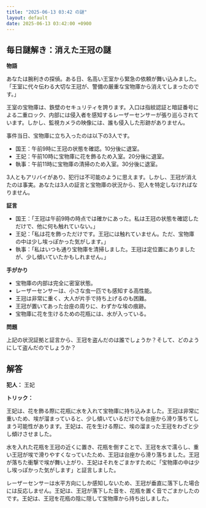 ```yaml
---
title: "2025-06-13 03:42 の謎"
layout: default
date: 2025-06-13 03:42:00 +0900
---
```

## 毎日謎解き：消えた王冠の謎

**物語**

あなたは腕利きの探偵。ある日、名高い王室から緊急の依頼が舞い込みました。「王室に代々伝わる大切な王冠が、警備の厳重な宝物庫から消えてしまったのです。」

王室の宝物庫は、鉄壁のセキュリティを誇ります。入口は指紋認証と暗証番号による二重ロック、内部には侵入者を感知するレーザーセンサーが張り巡らされています。しかし、監視カメラの映像には、誰も侵入した形跡がありません。

事件当日、宝物庫に立ち入ったのは以下の3人です。

*   国王：午前9時に王冠の状態を確認。10分後に退室。
*   王妃：午前10時に宝物庫に花を飾るため入室。20分後に退室。
*   執事：午前11時に宝物庫の清掃のため入室。30分後に退室。

3人ともアリバイがあり、犯行は不可能のように思えます。しかし、王冠が消えたのは事実。あなたは3人の証言と宝物庫の状況から、犯人を特定しなければなりません。

**証言**

*   国王：「王冠は午前9時の時点では確かにあった。私は王冠の状態を確認しただけで、他に何も触れていない。」
*   王妃：「私は花を飾っただけです。王冠には触れていません。ただ、宝物庫の中は少し埃っぽかった気がします。」
*   執事：「私はいつも通り宝物庫を清掃しました。王冠は定位置にありましたが、少し傾いていたかもしれません。」

**手がかり**

*   宝物庫の内部は完全に密室状態。
*   レーザーセンサーは、小さな虫一匹でも感知する高性能。
*   王冠は非常に重く、大人が片手で持ち上げるのも困難。
*   王冠が置いてあった台座の周りに、わずかな埃の痕跡。
*   宝物庫に花を生けるための花瓶には、水が入っている。

**問題**

上記の状況証拠と証言から、王冠を盗んだのは誰でしょうか？そして、どのようにして盗んだのでしょうか？

## 解答

**犯人：** 王妃

**トリック：**

王妃は、花を飾る際に花瓶に水を入れて宝物庫に持ち込みました。王冠は非常に重いため、埃が溜まっていると、少し傾いているだけでも台座から滑り落ちてしまう可能性があります。王妃は、花を生ける際に、埃の溜まった王冠をわざと少し傾けさせました。

水を入れた花瓶を王冠の近くに置き、花瓶を倒すことで、王冠を水で濡らし、重い王冠が埃で滑りやすくなっていたため、王冠は台座から滑り落ちました。王冠が落ちた衝撃で埃が舞い上がり、王妃はそれをごまかすために「宝物庫の中は少し埃っぽかった気がします」と証言しました。

レーザーセンサーは水平方向にしか感知しないため、王冠が垂直に落下した場合には反応しません。王妃は、王冠が落下した音を、花瓶を置く音でごまかしたのです。王妃は、王冠を花瓶の陰に隠して宝物庫から持ち出しました。
